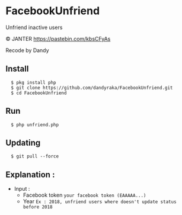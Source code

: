 # FacebookUnfriend
Unfriend inactive users

© JANTER https://pastebin.com/kbsCFyAs

Recode by Dandy

## Install
      $ pkg install php
      $ git clone https://github.com/dandyraka/FacebookUnfriend.git
      $ cd FacebookUnfriend

## Run
      $ php unfriend.php

## Updating
      $ git pull --force

## Explanation :
- Input :
    - Facebook token `your facebook token (EAAAAA...)`
    - Year `Ex : 2018, unfriend users where doesn't update status before 2018`

